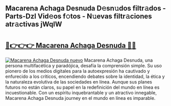 ## Macarena Achaga Desnuda D𝚎sn𝚞dos filtr𝚊dos - Parts-Dzl Vid𝚎os f𝚘tos - N𝚞evas filtr𝚊ciones atr𝚊ctivas jWqlW

# <h2><a href="http://mbdj97f.tromn.icu/?c=Macarena+Achaga+Desnuda">🔗👉👉👉 Macarena Achaga Desnuda 🔗🔗</a></h2>

[![Macarena Achaga Desnuda nuevo](https://i.imgur.com/pEAQMta.gif)](http://mbdj97f.tromn.icu/?c=Macarena+Achaga+Desnuda)
Macarena Achaga Desnuda, una persona multifacética y paradójica, desafía la comprensión simple. Su uso pionero de los medios digitales para la autoexpresión ha cautivado y enfurecido a los críticos, encendiendo debates sobre la identidad, la ética y la naturaleza evolutiva de las sociedades en línea. Aunque sus planes futuros no están claros, su papel en la redefinición del mundo en línea es incuestionable. Con un espíritu inquebrantable y un atractivo innegable, Macarena Achaga Desnuda journey en el mundo en línea es imparable.

